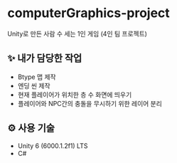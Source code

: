 # computerGraphics-project

Unity로 만든 사람 수 세는 1인 게임 (4인 팀 프로젝트)

## ✨ 내가 담당한 작업

- Btype 맵 제작
- 엔딩 씬 제작
- 현재 플레이어가 위치한 층 수 화면에 띄우기
- 플레이어와 NPC간의 충돌을 무시하기 위한 레이어 분리

## ⚙️ 사용 기술

- Unity 6 (6000.1.2f1) LTS
- C#

